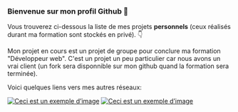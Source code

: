 ### Bienvenue sur mon profil Github 👋

Vous trouverez ci-dessous la liste de mes projets **personnels** (ceux réalisés durant ma formation sont stockés en privé). :point_down:

Mon projet en cours est un projet de groupe pour conclure ma formation "Développeur web". C'est un projet un peu particulier car nous avons un vrai client (un fork sera disponnible sur mon github quand la formation sera terminée).

Voici quelques liens vers mes autres réseaux:

[![Ceci est un exemple d’image](https://user-images.githubusercontent.com/92426053/212147740-8e624afc-173d-438c-805a-f0ba0afcad38.png)](https://www.linkedin.com/in/gael-guichard/)
[![Ceci est un exemple d’image](https://user-images.githubusercontent.com/92426053/212150737-4a672e1f-a083-4beb-812d-ff93050a41a3.png)](https://twitter.com/GuichardGael1)
